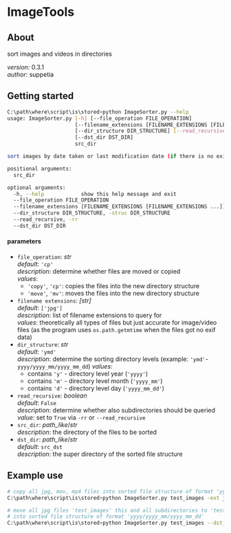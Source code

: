 # ImageTools

## About
sort images and videos in directories

_version:_ 0.3.1  
_author:_ suppetia

## Getting started

```sh
C:\path\where\script\is\stored>python ImageSorter.py --help
usage: ImageSorter.py [-h] [--file_operation FILE_OPERATION]
                      [--filename_extensions [FILENAME_EXTENSIONS [FILENAME_EXTENSIONS ...]]]
                      [--dir_structure DIR_STRUCTURE] [--read_recursive]
                      [--dst_dir DST_DIR]
                      src_dir

sort images by date taken or last modification date (if there is no exif data)

positional arguments:
  src_dir

optional arguments:
  -h, --help            show this help message and exit
  --file_operation FILE_OPERATION
  --filename_extensions [FILENAME_EXTENSIONS [FILENAME_EXTENSIONS ...]], -ext [FILENAME_EXTENSIONS [FILENAME_EXTENSIONS ...]]
  --dir_structure DIR_STRUCTURE, -struc DIR_STRUCTURE
  --read_recursive, -rr
  --dst_dir DST_DIR
```

#### parameters

- `file_operation`: _str_  
    _default_: `'cp'`  
    _description_: determine whether files are moved or copied  
    _values_:  
    - `'copy'`, `'cp'`: copies the files into the new directory structure
    - `'move'`, `'mv'`: moves the files into the new directory structure
- `filename extensions`: _[str]_  
    _default_: `['jpg']`  
    _description_: list of filename extensions to query for  
    _values_: theoretically all types of files but just accurate for image/video files (as the program uses `os.path.getmtime` when the files got no exif data)
- `dir_structure`: _str_  
    _default_: `'ymd'`  
    _description_: determine the sorting directory levels (example: `'ymd'`- `yyyy/yyyy_mm/yyyy_mm_dd`) 
    _values_:
    - contains `'y'` - directory level year (`'yyyy'`)
    - contains `'m'` - directory level month (`'yyyy_mm'`)
    - contains `'d'` - directory level day (`'yyyy_mm_dd'`)
- `read_recursive`: _boolean_  
    _default_: `False`  
    _description_: determine whether also subdirectories should be queried  
    _value_: set to `True` via `-rr` or `--read_recursive`
- `src_dir`: _path_like_/_str_  
    _description_: the directory of the files to be sorted
- `dst_dir`: _path_like_/_str_  
    _default_: `src_dst`  
    _description_: the super directory of the sorted file structure  
    
## Example use

```sh
# copy all jpg, mov, mp4 files into sorted file structure of format 'yyyy/yyyy_mm_dd'
C:\path\where\script\is\stored>python ImageSorter.py test_images -ext jpg mov mp4 -struc yd

# move all jpg files 'test_images' this and all subdirectories to 'test_sorted' 
# into sorted file structure of format 'yyyy/yyyy_mm/yyyy_mm_dd'
C:\path\where\script\is\stored>python ImageSorter.py test_images --dst_dir test_sorted -rr
```
